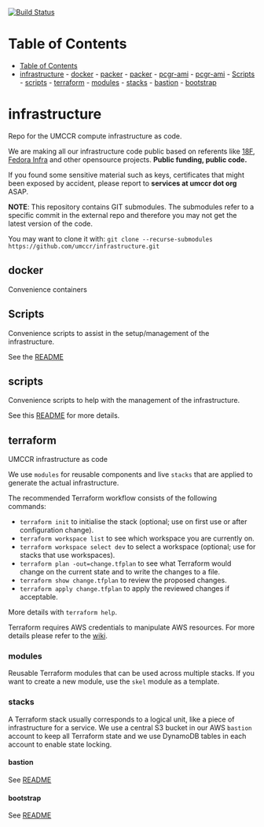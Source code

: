 [![Build Status](https://travis-ci.org/umccr/infrastructure.svg?branch=master)](https://travis-ci.org/umccr/infrastructure)

Table of Contents
=================

- [Table of Contents](#table-of-contents)
- [infrastructure](#infrastructure)
      - [docker](#docker)
            - [packer](#packer)
      - [packer](#packer)
            - [pcgr-ami](#pcgr-ami)
            - [pcgr-ami](#pcgr-ami)
      - [Scripts](#scripts)
      - [scripts](#scripts)
      - [terraform](#terraform)
            - [modules](#modules)
            - [stacks](#stacks)
                  - [bastion](#bastion)
                  - [bootstrap](#bootstrap)

# infrastructure

Repo for the UMCCR compute infrastructure as code.

We are making all our infrastructure code public based on referents like [18F](https://github.com/18F), [Fedora Infra](https://infrastructure.fedoraproject.org/cgit/ansible.git/tree/) and other opensource projects.  **Public funding, public code.**

If you found some sensitive material such as keys, certificates that might been exposed by accident, please report to **services at umccr dot org** ASAP.

**NOTE**: This repository contains GIT submodules.
The submodules refer to a specific commit in the external repo and therefore you may not get the latest version of the code.

You may want to clone it with: `git clone --recurse-submodules https://github.com/umccr/infrastructure.git`


## docker
Convenience containers

## Scripts
Convenience scripts to assist in the setup/management of the infrastructure.

See the [README](scripts/README.md)

## scripts
Convenience scripts to help with the management of the infrastructure.

See this [README](scripts/README.md) for more details.


## terraform
UMCCR infrastructure as code

We use `modules` for reusable components and live `stacks` that are applied to generate the actual infrastructure.

The recommended Terraform workflow consists of the following commands:

- `terraform init` to initialise the stack (optional; use on first use or after configuration change).
- `terraform workspace list` to see which workspace you are currently on.
- `terraform workspace select dev` to select a workspace (optional; use for stacks that use workspaces).
- `terraform plan -out=change.tfplan` to see what Terraform would change on the current state and to write the changes to a file.
- `terraform show change.tfplan` to review the proposed changes.
- `terraform apply change.tfplan` to apply the reviewed changes if acceptable.

More details with `terraform help`.

Terraform requires AWS credentials to manipulate AWS resources. For more details please refer to the [wiki](https://github.com/umccr/wiki/blob/master/computing/cloud/aws.md#aws-command-line-interface).

### modules
Reusable Terraform modules that can be used across multiple stacks. If you want to create a new module, use the `skel` module as a template.


### stacks
A Terraform stack usually corresponds to a logical unit, like a piece of infrastructure for a service. We use a central S3 bucket in our AWS `bastion` account to keep all Terraform state and we use DynamoDB tables in each account to enable state locking.

#### bastion
See [README](terraform/stacks/bastion/README.md)


#### bootstrap
See [README](terraform/stacks/bootstrap/README.md)
